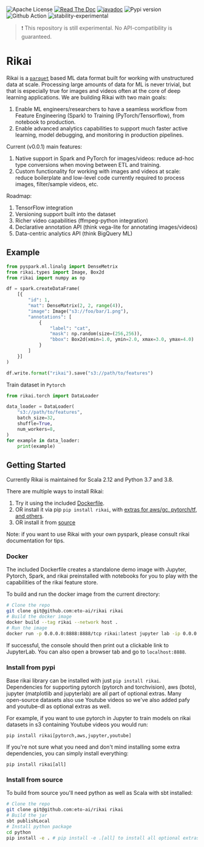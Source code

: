![Apache License](https://img.shields.io/github/license/eto-ai/rikai?style=for-the-badge)
[![Read The Doc](https://img.shields.io/readthedocs/rikai?style=for-the-badge)](https://rikai.readthedocs.io/)
[![javadoc](https://javadoc.io/badge2/ai.eto/rikai_2.12/javadoc.svg?style=for-the-badge)](https://javadoc.io/doc/ai.eto/rikai_2.12)
![Pypi version](https://img.shields.io/pypi/v/rikai?style=for-the-badge)
![Github Action](https://img.shields.io/github/workflow/status/eto-ai/rikai/Python?style=for-the-badge)
![stability-experimental](https://img.shields.io/badge/stability-experimental-orange.svg?style=for-the-badge)

> :heavy_exclamation_mark: This repository is still experimental. No API-compatibility is guaranteed.

# Rikai

Rikai is a [`parquet`](https://parquet.apache.org/) based ML data format built for working with
unstructured data at scale. Processing large amounts of data for ML is never trivial, but that
is especially true for images and videos often at the core of deep learning applications. We are
building Rikai with two main goals:
1. Enable ML engineers/researchers to have a seamless workflow from Feature Engineering (Spark) to Training (PyTorch/Tensorflow),
   from notebook to production.
2. Enable advanced analytics capabilities to support much faster active learning, model debugging,
   and monitoring in production pipelines.

Current (v0.0.1) main features:
1. Native support in Spark and PyTorch for images/videos: reduce ad-hoc type
   conversions when moving between ETL and training.
2. Custom functionality for working with images and videos at scale: reduce boilerplate and
   low-level code currently required to process images, filter/sample videos, etc.

Roadmap:
1. TensorFlow integration
2. Versioning support built into the dataset
3. Richer video capabilities (ffmpeg-python integration)
4. Declarative annotation API (think vega-lite for annotating images/videos)
5. Data-centric analytics API (think BigQuery ML)

## Example

```python
from pyspark.ml.linalg import DenseMetrix
from rikai.types import Image, Box2d
from rikai import numpy as np

df = spark.createDataFrame(
    [{
        "id": 1,
        "mat": DenseMatrix(2, 2, range(4)),
        "image": Image("s3://foo/bar/1.png"),
        "annotations": [
            {
                "label": "cat",
                "mask": np.random(size=(256,256)),
                "bbox": Box2d(xmin=1.0, ymin=2.0, xmax=3.0, ymax=4.0)
            }
        ]
    }]
)

df.write.format("rikai").save("s3://path/to/features")
```

Train dataset in `Pytorch`

```python
from rikai.torch import DataLoader

data_loader = DataLoader(
    "s3://path/to/features",
    batch_size=32,
    shuffle=True,
    num_workers=8,
)
for example in data_loader:
    print(example)
```

## Getting Started

Currently Rikai is maintained for <a name="VersionMatrix"></a>Scala 2.12 and Python 3.7 and 3.8.

There are multiple ways to install Rikai:

1. Try it using the included [Dockerfile](#Docker).
2. OR install it via pip `pip install rikai`, with
   [extras for aws/gc, pytorch/tf, and others](#Extras).
3. OR install it from [source](#Source)

Note: if you want to use Rikai with your own pyspark, please consult rikai documentation for tips.

### <a name="Docker"></a>Docker

The included Dockerfile creates a standalone demo image with
Jupyter, Pytorch, Spark, and rikai preinstalled with notebooks for you
to play with the capabilities of the rikai feature store.

To build and run the docker image from the current directory:
```bash
# Clone the repo
git clone git@github.com:eto-ai/rikai rikai
# Build the docker image
docker build --tag rikai --network host .
# Run the image
docker run -p 0.0.0.0:8888:8888/tcp rikai:latest jupyter lab -ip 0.0.0.0 --port 8888
```

If successful, the console should then print out a clickable link to JupyterLab. You can also
open a browser tab and go to `localhost:8888`.

### <a name="Extras"></a>Install from pypi

Base rikai library can be installed with just `pip install rikai`. Dependencies for supporting
pytorch (pytorch and torchvision), aws (boto), jupyter (matplotlib and jupyterlab) are all part of
optional extras. Many open-source datasets also use Youtube videos so we've also added pafy and
youtube-dl as optional extras as well.

For example, if you want to use pytorch in Jupyter to train models on rikai datasets in s3
containing Youtube videos you would run:

`pip install rikai[pytorch,aws,jupyter,youtube]`

If you're not sure what you need and don't mind installing some extra dependencies, you can
simply install everything:

`pip install rikai[all]`

### <a name="Source"></a>Install from source

To build from source you'll need python as well as Scala with sbt installed:

```bash
# Clone the repo
git clone git@github.com:eto-ai/rikai rikai
# Build the jar
sbt publishLocal
# Install python package
cd python
pip install -e . # pip install -e .[all] to install all optional extras (see "Install from pypi")
```

